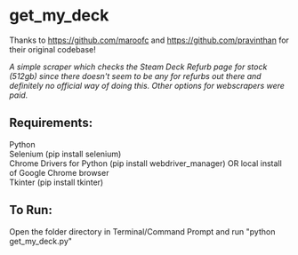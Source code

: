# get_my_deck
Thanks to https://github.com/maroofc and https://github.com/pravinthan for their original codebase!<br>

*A simple scraper which checks the Steam Deck Refurb page for stock (512gb) since there doesn't seem to be any for refurbs out there and definitely no official way of doing this.
Other options for webscrapers were paid.*<br>


## Requirements:
Python<br>
Selenium (pip install selenium)<br>
Chrome Drivers for Python (pip install webdriver_manager) OR local install of Google Chrome browser<br>
Tkinter (pip install tkinter)<br>


## To Run:
Open the folder directory in Terminal/Command Prompt and run "python get_my_deck.py"

